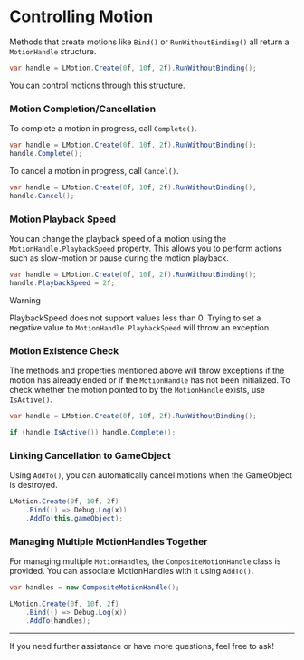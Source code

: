 # Controlling Motion

Methods that create motions like `Bind()` or `RunWithoutBinding()` all return a `MotionHandle` structure.

```cs
var handle = LMotion.Create(0f, 10f, 2f).RunWithoutBinding();
```

You can control motions through this structure.

### Motion Completion/Cancellation

To complete a motion in progress, call `Complete()`.

```cs
var handle = LMotion.Create(0f, 10f, 2f).RunWithoutBinding();
handle.Complete();
```

To cancel a motion in progress, call `Cancel()`.

```cs
var handle = LMotion.Create(0f, 10f, 2f).RunWithoutBinding();
handle.Cancel();
```

### Motion Playback Speed

You can change the playback speed of a motion using the `MotionHandle.PlaybackSpeed` property. This allows you to perform actions such as slow-motion or pause during the motion playback.

```cs
var handle = LMotion.Create(0f, 10f, 2f).RunWithoutBinding();
handle.PlaybackSpeed = 2f;
```

> [!WARNING]
> PlaybackSpeed does not support values less than 0. Trying to set a negative value to `MotionHandle.PlaybackSpeed` will throw an exception.

### Motion Existence Check

The methods and properties mentioned above will throw exceptions if the motion has already ended or if the `MotionHandle` has not been initialized. To check whether the motion pointed to by the `MotionHandle` exists, use `IsActive()`.

```cs
var handle = LMotion.Create(0f, 10f, 2f).RunWithoutBinding();

if (handle.IsActive()) handle.Complete();
```

### Linking Cancellation to GameObject

Using `AddTo()`, you can automatically cancel motions when the GameObject is destroyed.

```cs
LMotion.Create(0f, 10f, 2f)
    .Bind(() => Debug.Log(x))
    .AddTo(this.gameObject);
```

### Managing Multiple MotionHandles Together

For managing multiple `MotionHandle`s, the `CompositeMotionHandle` class is provided. You can associate MotionHandles with it using `AddTo()`.

```cs
var handles = new CompositeMotionHandle();

LMotion.Create(0f, 10f, 2f)
    .Bind(() => Debug.Log(x))
    .AddTo(handles);
```

---
If you need further assistance or have more questions, feel free to ask!